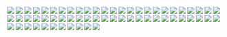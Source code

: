![](https://gitlab.com/ntrungcn/512/-/raw/master/02.jpg)
![](https://gitlab.com/ntrungcn/512/-/raw/master/03.jpg)
![](https://gitlab.com/ntrungcn/512/-/raw/master/04.jpg)
![](https://gitlab.com/ntrungcn/512/-/raw/master/05.jpg)
![](https://gitlab.com/ntrungcn/512/-/raw/master/06.jpg)
![](https://gitlab.com/ntrungcn/512/-/raw/master/07.jpg)
![](https://gitlab.com/ntrungcn/512/-/raw/master/08.jpg)
![](https://gitlab.com/ntrungcn/512/-/raw/master/09.jpg)
![](https://gitlab.com/ntrungcn/512/-/raw/master/10.jpg)
![](https://gitlab.com/ntrungcn/512/-/raw/master/11.jpg)
![](https://gitlab.com/ntrungcn/512/-/raw/master/12.jpg)
![](https://gitlab.com/ntrungcn/512/-/raw/master/13.jpg)
![](https://gitlab.com/ntrungcn/512/-/raw/master/14.jpg)
![](https://gitlab.com/ntrungcn/512/-/raw/master/15.jpg)
![](https://gitlab.com/ntrungcn/512/-/raw/master/16.jpg)
![](https://gitlab.com/ntrungcn/512/-/raw/master/17.jpg)
![](https://gitlab.com/ntrungcn/512/-/raw/master/18.jpg)
![](https://gitlab.com/ntrungcn/512/-/raw/master/19.jpg)
![](https://gitlab.com/ntrungcn/512/-/raw/master/20.jpg)
![](https://gitlab.com/ntrungcn/512/-/raw/master/21.jpg)
![](https://gitlab.com/ntrungcn/512/-/raw/master/22.jpg)
![](https://gitlab.com/ntrungcn/512/-/raw/master/23.jpg)
![](https://gitlab.com/ntrungcn/512/-/raw/master/24.jpg)
![](https://gitlab.com/ntrungcn/512/-/raw/master/25.jpg)
![](https://gitlab.com/ntrungcn/512/-/raw/master/26.jpg)
![](https://gitlab.com/ntrungcn/512/-/raw/master/27.jpg)
![](https://gitlab.com/ntrungcn/512/-/raw/master/28.jpg)
![](https://gitlab.com/ntrungcn/512/-/raw/master/29.jpg)
![](https://gitlab.com/ntrungcn/512/-/raw/master/30.jpg)
![](https://gitlab.com/ntrungcn/512/-/raw/master/31.jpg)
![](https://gitlab.com/ntrungcn/512/-/raw/master/32.jpg)
![](https://gitlab.com/ntrungcn/512/-/raw/master/33.jpg)
![](https://gitlab.com/ntrungcn/512/-/raw/master/34.jpg)
![](https://gitlab.com/ntrungcn/512/-/raw/master/35.jpg)
![](https://gitlab.com/ntrungcn/512/-/raw/master/36.jpg)
![](https://gitlab.com/ntrungcn/512/-/raw/master/37.jpg)
![](https://gitlab.com/ntrungcn/512/-/raw/master/38.jpg)
![](https://gitlab.com/ntrungcn/512/-/raw/master/39.jpg)
![](https://gitlab.com/ntrungcn/512/-/raw/master/40.jpg)
![](https://gitlab.com/ntrungcn/512/-/raw/master/41.jpg)
![](https://gitlab.com/ntrungcn/512/-/raw/master/42.jpg)
![](https://gitlab.com/ntrungcn/512/-/raw/master/43.jpg)
![](https://gitlab.com/ntrungcn/512/-/raw/master/44.jpg)
![](https://gitlab.com/ntrungcn/512/-/raw/master/45.jpg)
![](https://gitlab.com/ntrungcn/512/-/raw/master/46.jpg)
![](https://gitlab.com/ntrungcn/512/-/raw/master/47.jpg)
![](https://gitlab.com/ntrungcn/512/-/raw/master/48.jpg)
![](https://gitlab.com/ntrungcn/512/-/raw/master/49.jpg)
![](https://gitlab.com/ntrungcn/512/-/raw/master/50.jpg)
![](https://gitlab.com/ntrungcn/512/-/raw/master/51.jpg)
![](https://gitlab.com/ntrungcn/512/-/raw/master/52.jpg)
![](https://gitlab.com/ntrungcn/512/-/raw/master/53.jpg)
![](https://gitlab.com/ntrungcn/512/-/raw/master/54.jpg)
![](https://gitlab.com/ntrungcn/512/-/raw/master/55.jpg)
![](https://gitlab.com/ntrungcn/512/-/raw/master/56.jpg)
![](https://gitlab.com/ntrungcn/512/-/raw/master/57.jpg)
![](https://gitlab.com/ntrungcn/512/-/raw/master/58.jpg)
![](https://gitlab.com/ntrungcn/512/-/raw/master/59.jpg)
![](https://gitlab.com/ntrungcn/512/-/raw/master/60.jpg)
![](https://gitlab.com/ntrungcn/512/-/raw/master/61.jpg)
![](https://gitlab.com/ntrungcn/512/-/raw/master/01.jpg)
